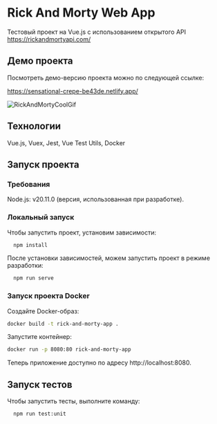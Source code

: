 
# Rick And Morty Web App

Тестовый проект на Vue.js с использованием открытого API https://rickandmortyapi.com/


## Демо проекта

Посмотреть демо-версию проекта можно по следующей ссылке:

https://sensational-crepe-be43de.netlify.app/

![RickAndMortyCoolGif](/demogif.gif)

## Технологии

Vue.js, Vuex, Jest, Vue Test Utils, Docker


## Запуск проекта

### Требования

Node.js: v20.11.0 (версия, использованная при разработке).

### Локальный запуск

Чтобы запустить проект, установим зависимости:

```bash
  npm install
```

После установки зависимостей, можем запустить проект в режиме разработки:

```bash
  npm run serve
```

### Запуск проекта Docker

Создайте Docker-образ:

```bash
docker build -t rick-and-morty-app .
```

Запустите контейнер:

```bash
docker run -p 8080:80 rick-and-morty-app
```

Теперь приложение доступно по адресу http://localhost:8080.
## Запуск тестов

Чтобы запустить тесты, выполните команду:

```bash
  npm run test:unit
```

